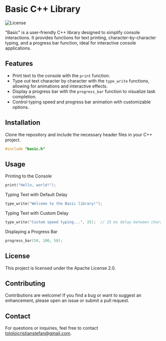 # Basic C++ Library

![License](https://img.shields.io/badge/license-Apache%202.0-blue.svg)

"Basic" is a user-friendly C++ library designed to simplify console interactions. It provides functions for text printing, character-by-character typing, and a progress bar function, ideal for interactive console applications.

## Features

- Print text to the console with the `print` function.
- Type out text character by character with the `type_write` functions, allowing for animations and interactive effects.
- Display a progress bar with the `progress_bar` function to visualize task completion.
- Control typing speed and progress bar animation with customizable options.

## Installation

Clone the repository and include the necessary header files in your C++ project.

```cpp
#include "basic.h"
```

## Usage

Printing to the Console
```cpp
print("Hello, world!");
```

Typing Text with Default Delay
```cpp
type_write("Welcome to the Basic library!");
```

Typing Text with Custom Delay
```cpp
type_write("Custom speed typing...", 25);  // 25 ms delay between characters
```

Displaying a Progress Bar
```cpp
progress_bar(50, 100, 50);
```

## License
This project is licensed under the Apache License 2.0.

## Contributing
Contributions are welcome! If you find a bug or want to suggest an enhancement, please open an issue or submit a pull request.

## Contact
For questions or inquiries, feel free to contact tololoicristianstefan@gmail.com.
